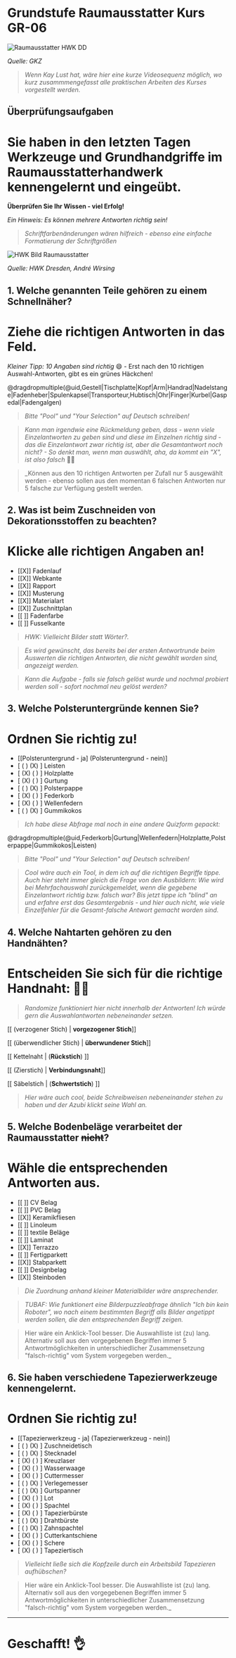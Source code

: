 <!--

author:   Hilke Domsch

email:    hilke.domsch@gkz-ev.de

version:  0.0.4

language: de

narrator: Deutsch Male

comment:  Grundkurs Raumausstatter

edit: true
date: 2025-06-24
logo: https://raw.githubusercontent.com/Ifi-DiAgnostiK-Project/LiaScript-Courses/refs/heads/main/img/Logo_234px.png


import: https://raw.githubusercontent.com/Ifi-DiAgnostiK-Project/LiaScript_DragAndDrop_Template/refs/heads/main/README.md
import: https://raw.githubusercontent.com/Ifi-DiAgnostiK-Project/Piktogramme/refs/heads/main/makros.md
import: https://raw.githubusercontent.com/Ifi-DiAgnostiK-Project/LiaScript_ImageQuiz/refs/heads/main/README.md

tags:
    - Raumausstatter

@style
.flex-container {
    display: flex;[](https://liascript.github.io/LiveEditor/liascript/index.html?#5)
    flex-wrap: wrap; /* Allows the items to wrap as needed */
    align-items: stretch;
    gap: 20px; /* Adds both horizontal and vertical spacing between items */
}

.flex-child {
    flex: 1;
    margin-right: 20px; /* Adds space between the columns */
}

@media (max-width: 600px) {
    .flex-child {
        flex: 100%; /* Makes the child divs take up the full width on slim devices */
        margin-right: 0; /* Removes the right margin */
    }
}
@end

-->

# Grundstufe Raumausstatter Kurs GR-06

![Raumausstatter HWK DD](https://raw.githubusercontent.com/Ifi-DiAgnostiK-Project/LiaScript-Courses/refs/heads/main/courses/img/interior.jpg)

_Quelle: GKZ_

>_Wenn Kay Lust hat, wäre hier eine kurze Videosequenz möglich, wo kurz zusammmengefasst alle praktischen Arbeiten des Kurses vorgestellt werden._

##  Überprüfungsaufgaben

Sie haben in den letzten Tagen Werkzeuge und Grundhandgriffe im Raumausstatterhandwerk kennengelernt und eingeübt.
===

__Überprüfen Sie Ihr Wissen - viel Erfolg!__

_Ein Hinweis: Es können mehrere Antworten richtig sein!_

>_Schriftfarbenänderungen wären hilfreich - ebenso eine einfache Formatierung der Schriftgrößen_

![HWK Bild Raumausstatter](img/hwk1.jpg)

_Quelle: HWK Dresden, André Wirsing_



## 1. Welche genannten Teile gehören zu einem Schnellnäher?

Ziehe die richtigen Antworten in das Feld.
===

_Kleiner Tipp: 10 Angaben sind richtig_ 😄 - Erst nach den 10 richtigen Auswahl-Antworten, gibt es ein grünes Häckchen!

<!-- data-randomize -->
@dragdropmultiple(@uid,Gestell|Tischplatte|Kopf|Arm|Handrad|Nadelstange|Fadenheber|Spulenkapsel|Transporteur,Hubtisch|Ohr|Finger|Kurbel|Gaspedal|Fadengalgen)


>_Bitte "Pool" und "Your Selection" auf Deutsch schreiben!_

>_Kann man irgendwie eine Rückmeldung geben, dass - wenn viele Einzelantworten zu geben sind und diese im Einzelnen richtig sind - das die Einzelantwort zwar richtig ist, aber die Gesamtantwort noch nicht? - So denkt man, wenn man auswählt, aha, da kommt ein "X", ist also falsch_ 🤷‍♀️

>_Können aus den 10 richtigen Antworten per Zufall nur 5 ausgewählt werden - ebenso sollen aus den momentan 6 falschen Antworten nur 5 falsche zur Verfügung gestellt werden.




## 2. Was ist beim Zuschneiden von Dekorationsstoffen zu beachten?

Klicke alle richtigen Angaben an!
===

<!-- data-randomize -->
- [[X]] Fadenlauf
- [[X]] Webkante
- [[X]] Rapport
- [[X]] Musterung
- [[X]] Materialart
- [[X]] Zuschnittplan
- [[ ]] Fadenfarbe
- [[ ]] Fusselkante

>_HWK: Vielleicht Bilder statt Wörter?._

>_Es wird gewünscht, das bereits bei der ersten Antwortrunde beim Auswerten die richtigen Antworten, die nicht gewählt worden sind, angezeigt werden._

>_Kann die Aufgabe - falls sie falsch gelöst wurde und nochmal probiert werden soll - sofort nochmal neu gelöst werden?_



## 3. Welche Polsteruntergründe kennen Sie?

Ordnen Sie richtig zu!
===


<!-- data-randomize -->
- [[Polsteruntergrund - ja] (Polsteruntergrund - nein)]
- [    ( )           (X)        ]  Leisten
- [    (X)           ( )        ]  Holzplatte
- [    (X)           ( )        ]  Gurtung
- [    ( )           (X)        ]  Polsterpappe
- [    (X)           ( )        ]  Federkorb
- [    (X)           ( )        ]  Wellenfedern
- [    ( )           (X)        ]  Gummikokos


>_Ich habe diese Abfrage mal noch in eine andere Quizform gepackt:_


<!-- data-randomize -->
@dragdropmultiple(@uid,Federkorb|Gurtung|Wellenfedern|Holzplatte,Polsterpappe|Gummikokos|Leisten)


>_Bitte "Pool" und "Your Selection" auf Deutsch schreiben!_

>_Cool wäre auch ein Tool, in dem ich auf die richtigen Begriffe tippe. Auch hier steht immer gleich die Frage von den Ausbildern: Wie wird bei Mehrfachauswahl zurückgemeldet, wenn die gegebene Einzelantwort richtig bzw. falsch war? Bis jetzt tippe ich "blind" an und erfahre erst das Gesamtergebnis - und hier auch nicht, wie viele Einzelfehler für die Gesamt-falsche Antwort gemacht worden sind._


## 4. Welche Nahtarten gehören zu den Handnähten?

Entscheiden Sie sich für die richtige Handnaht: 🤷‍♀️
===

>_Randomize funktioniert hier nicht innerhalb der Antworten! Ich würde gern die Auswahlantworten nebeneinander setzen._

<!-- data-randomize -->
[[ (verzogener Stich) | __vorgezogener Stich__]]

<!-- data-randomize -->
[[ (überwendlicher Stich) | __überwundener Stich__]]

<!-- data-randomize -->
[[ Kettelnaht | (__Rückstich__)  ]]

<!-- data-randomize -->
[[ (Zierstich) | __Verbindungsnaht__]]

<!-- data-randomize -->
[[ Säbelstich | (__Schwertstich__)  ]]



>_Hier wäre auch cool, beide Schreibweisen nebeneinander stehen zu haben und der Azubi klickt seine Wahl an._


## 5. Welche Bodenbeläge verarbeitet der Raumausstatter ~~nicht~~?

Wähle die entsprechenden Antworten aus.
===

<!-- data-randomize -->
- [[ ]] CV Belag
- [[ ]] PVC Belag
- [[X]] Keramikfliesen
- [[ ]] Linoleum
- [[ ]] textile Beläge
- [[ ]] Laminat
- [[X]] Terrazzo
- [[ ]] Fertigparkett
- [[X]] Stabparkett
- [[ ]] Designbelag
- [[X]] Steinboden

>_Die Zuordnung anhand kleiner Materialbilder wäre ansprechender._

>_TUBAF: Wie funktionert eine Bilderpuzzleabfrage ähnlich "Ich bin kein Roboter", wo nach einem bestimmten Begriff alls Bilder angetippt werden sollen, die den entsprechenden Begriff zeigen._

>Hier wäre ein Anklick-Tool besser. Die Auswahlliste ist (zu) lang. Alternativ soll aus den vorgegebenen Begriffen immer 5 Antwortmöglichkeiten in unterschiedlicher Zusammensetzung "falsch-richtig" vom System vorgegeben werden._


## 6. Sie haben verschiedene Tapezierwerkzeuge kennengelernt.

Ordnen Sie richtig zu!
===

<!-- data-randomize -->
- [[Tapezierwerkzeug - ja] (Tapezierwerkzeug - nein)]
- [    ( )           (X)        ]  Zuschneidetisch
- [    ( )           (X)        ]  Stecknadel
- [    (X)           ( )        ]  Kreuzlaser
- [    (X)           ( )        ]  Wasserwaage
- [    (X)           ( )        ]  Cuttermesser
- [    ( )           (X)        ]  Verlegemesser
- [    ( )           (X)        ]  Gurtspanner
- [    (X)           ( )        ]  Lot
- [    (X)           ( )        ]  Spachtel
- [    (X)           ( )        ]  Tapezierbürste
- [    ( )           (X)        ]  Drahtbürste
- [    ( )           (X)        ]  Zahnspachtel
- [    (X)           ( )        ]  Cutterkantschiene
- [    (X)           ( )        ]  Schere
- [    (X)           ( )        ]  Tapeziertisch


>_Vielleicht ließe sich die Kopfzeile durch ein Arbeitsbild Tapezieren aufhübschen?_

>Hier wäre ein Anklick-Tool besser. Die Auswahlliste ist (zu) lang. Alternativ soll aus den vorgegebenen Begriffen immer 5 Antwortmöglichkeiten in unterschiedlicher Zusammensetzung "falsch-richtig" vom System vorgegeben werden._

---

Geschafft! 👌
===
